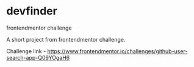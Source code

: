 # devfinder
frontendmentor challenge

A short project from frontendmentor challenge. 

Challenge link - https://www.frontendmentor.io/challenges/github-user-search-app-Q09YOgaH6


